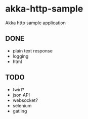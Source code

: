 # akka-http-sample
Akka http sample application

DONE
----
- plain text response
- logging
- html

TODO
----
- twirl?
- json API
- websocket?
- selenium
- gatling
